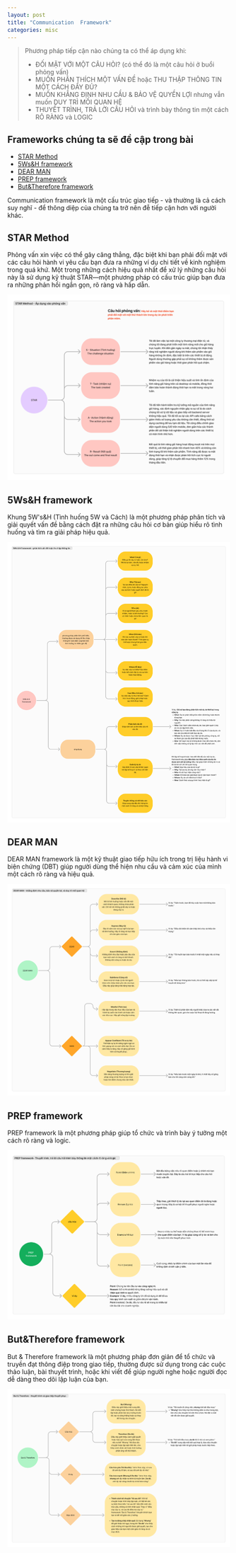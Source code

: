```yaml
---
layout: post
title: "Communication  Framework"
categories: misc
---
```


>Phương pháp tiếp cận nào chúng ta có thể áp dụng khi:
 >- ĐỐI MẶT VỚI MỘT CÂU HỎI? (có thể đó là một câu hỏi ở buổi phỏng vấn)
 >- MUỐN PHÂN THÍCH MỘT VẤN ĐỀ hoặc THU THẬP THÔNG TIN MỘT CÁCH ĐẨY ĐỦ?
 >- MUỐN KHẲNG ĐỊNH NHU CẦU & BẢO VỆ QUYỀN LỢI nhưng vẫn muốn DUY TRÌ MỐI QUAN HỆ
 >- THUYẾT TRÌNH, TRẢ LỜI CÂU HỎI và trình bày thông tin một cách RÕ RÀNG và LOGIC

## Frameworks chúng ta sẽ đề cập trong bài
* [STAR Method](#star-method)
* [5Ws&H framework](#5Ws&H-framework)
* [DEAR MAN](#dear-man)
* [PREP framework](#PREP-framework)
* [But&Therefore framework](#api-design)

 Communication framework là một cấu trúc giao tiếp - và thường là cả cách suy nghĩ - để thông diệp của chúng ta trở nên đễ tiếp cận hơn với người khác.

## STAR Method

Phỏng vấn xin việc có thể gây căng thẳng, đặc biệt khi bạn phải đối mặt với các câu hỏi hành vi yêu cầu bạn đưa ra những ví dụ chi tiết về kinh nghiệm trong quá khứ. Một trong những cách hiệu quả nhất để xử lý những câu hỏi này là sử dụng kỹ thuật STAR—một phương pháp có cấu trúc giúp bạn đưa ra những phản hồi ngắn gọn, rõ ràng và hấp dẫn.

![STAR Method](https://raw.githubusercontent.com/datnd35/datnd35.github.io/refs/heads/master/assets/images/communication-frameworks/star-method.png)

## 5Ws&H framework
Khung 5W's&H (Tình huống 5W và Cách) là một phương pháp phân tích và giải quyết vấn đề bằng cách đặt ra những câu hỏi cơ bản giúp hiểu rõ tình huống và tìm ra giải pháp hiệu quả. 

![5Ws & H framework](https://raw.githubusercontent.com/datnd35/datnd35.github.io/refs/heads/master/assets/images/communication-frameworks/5ws-h.png)

## DEAR MAN
DEAR MAN framework là một kỹ thuật giao tiếp hữu ích trong trị liệu hành vi biện chứng (DBT) giúp người dùng thể hiện nhu cầu và cảm xúc của mình một cách rõ ràng và hiệu quả.

![DEAR MAN](https://raw.githubusercontent.com/datnd35/datnd35.github.io/refs/heads/master/assets/images/communication-frameworks/dear-man.png)

## PREP framework
PREP framework là một phương pháp giúp tổ chức và trình bày ý tưởng một cách rõ ràng và logic.

![PREP framework](https://raw.githubusercontent.com/datnd35/datnd35.github.io/refs/heads/master/assets/images/communication-frameworks/prep-framework.png)

## But&Therefore framework
But & Therefore framework là một phương pháp đơn giản để tổ chức và truyền đạt thông điệp trong giao tiếp, thường được sử dụng trong các cuộc thảo luận, bài thuyết trình, hoặc khi viết để giúp người nghe hoặc người đọc dễ dàng theo dõi lập luận của bạn.

![But&Therefore framework](https://raw.githubusercontent.com/datnd35/datnd35.github.io/refs/heads/master/assets/images/communication-frameworks/but-therefore.png)

